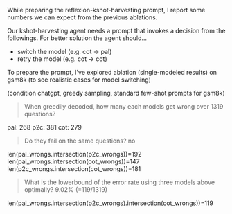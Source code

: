 While preparing the reflexion-kshot-harvesting prompt, I report some numbers we can expect from the previous ablations.

Our kshot-harvesting agent needs a prompt that invokes a decision from the followings.
For better solution the agent should...
- switch the model (e.g. cot -> pal)
- retry the model (e.g. cot -> cot)

To prepare the prompt, I've explored ablation (single-modeled results) on gsm8k (to see realistic cases for model switching)

(condition chatgpt, greedy sampling, standard few-shot prompts for gsm8k)

> When greedily decoded, how many each models get wrong over 1319 questions?

pal: 268
p2c: 381
cot: 279


> Do they fail on the same questions? no

len(pal_wrongs.intersection(p2c_wrongs))=192
len(pal_wrongs.intersection(cot_wrongs))=147
len(p2c_wrongs.intersection(cot_wrongs))=181


> What is the lowerbound of the error rate using three models above optimally? 9.02% (=119/1319)

len(pal_wrongs.intersection(p2c_wrongs).intersection(cot_wrongs))=119